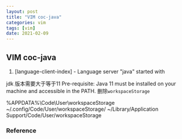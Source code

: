 ```yaml
---
layout: post
title: "VIM coc-java"
categories: vim
tags: [vim]
date: 2021-02-09
---
```


## VIM coc-java

1. [language-client-index] - Language server "java" started with

jdk 版本需要大于等于11
Pre-requisite: Java 11 must be installed on your machine and accessible in the PATH.
删除`workspaceStorage`

  %APPDATA%\Code\User\workspaceStorage
  ~/.config/Code/User/workspaceStorage/
  ~/Library/Application Support/Code/User/workspaceStorage

### Reference

